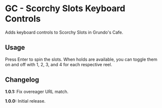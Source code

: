 # GC - Scorchy Slots Keyboard Controls

Adds keyboard controls to Scorchy Slots in Grundo's Cafe.

## Usage

Press Enter to spin the slots. When holds are available, you can toggle them on and off with 1, 2, 3, and 4 for each respective reel.

## Changelog

**1.0.1:** Fix overeager URL match.

**1.0.0:** Initial release.
